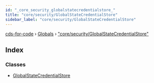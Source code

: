 ```yaml
---
id: "_core_security_globalstatecredentialstore_"
title: "core/security/GlobalStateCredentialStore"
sidebar_label: "core/security/GlobalStateCredentialStore"
---
```


[cds-for-code](../index.md) › [Globals](../globals.md) › ["core/security/GlobalStateCredentialStore"](_core_security_globalstatecredentialstore_.md)

## Index

### Classes

* [GlobalStateCredentialStore](../classes/_core_security_globalstatecredentialstore_.globalstatecredentialstore.md)
